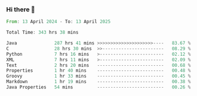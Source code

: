 ### Hi there 👋

<!--
**luoxuanzao/luoxuanzao** is a ✨ _special_ ✨ repository because its `README.md` (this file) appears on your GitHub profile.

Here are some ideas to get you started:

- 🔭 I’m currently working on ...
- 🌱 I’m currently learning ...
- 👯 I’m looking to collaborate on ...
- 🤔 I’m looking for help with ...
- 💬 Ask me about ...
- 📫 How to reach me: ...
- 😄 Pronouns: ...
- ⚡ Fun fact: ...
-->

<!--START_SECTION:waka-->

```rust
From: 13 April 2024 - To: 13 April 2025

Total Time: 343 hrs 38 mins

Java              287 hrs 41 mins >>>>>>>>>>>>>>>>>>>>>----   83.67 %
C                 28 hrs 30 mins  >>-----------------------   08.29 %
Python            7 hrs 16 mins   >------------------------   02.12 %
XML               7 hrs 11 mins   >------------------------   02.09 %
Text              2 hrs 20 mins   -------------------------   00.68 %
Properties        1 hr 40 mins    -------------------------   00.48 %
Groovy            1 hr 33 mins    -------------------------   00.45 %
Markdown          1 hr 19 mins    -------------------------   00.38 %
Java Properties   54 mins         -------------------------   00.26 %
```

<!--END_SECTION:waka-->